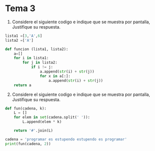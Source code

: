 # Tema 3

1. Considere el siguiente codigo e indique que se muestra por pantalla, Justifique su respuesta.

``` python
lista1 =[3,'A',6]
lista2 =['A']

def funcion (lista1, lista2):
    a=[]
    for i in lista1:
        for j in lista2:
            if i != j:
                a.append(str(i) + str(j))
                for x in a[:]:
                    a.append(str(i) + str(j))
    return a
```

2. Considere el siguiente codigo e indique que se muestra por pantalla, Justifique su respuesta.

``` python
def fun(cadena, k):
    L = []
    for elem in set(cadena.split(' ')):
        L.append(elem * k)

    return '#'.join(L)

cadena = 'programar es estupendo estupendo es programar'
print(fun(cadena, 2))
```